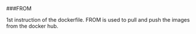 ###FROM

1st instruction of the dockerfile.
FROM is used to pull and push the images from the docker hub.